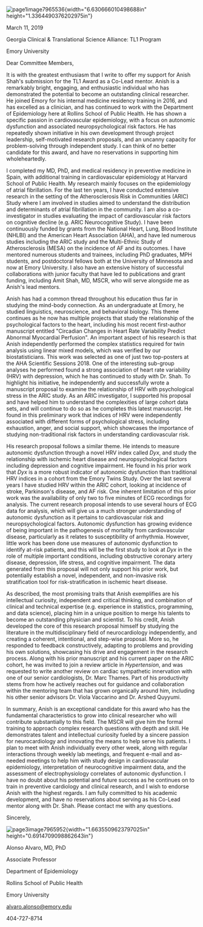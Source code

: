 ![page1image7965536](media/image1.jpeg){width="6.630666010498688in"
height="1.3364490376202975in"}

March 11, 2019

Georgia Clinical & Translational Science Alliance: TL1 Program

Emory University

Dear Committee Members,

It is with the greatest enthusiasm that I write to offer my support for
Anish Shah's submission for the TL1 Award as a Co-Lead mentor. Anish is
a remarkably bright, engaging, and enthusiastic individual who has
demonstrated the potential to become an outstanding clinical researcher.
He joined Emory for his internal medicine residency training in 2016,
and has excelled as a clinician, and has continued to work with the
Department of Epidemiology here at Rollins School of Public Health. He
has shown a specific passion in cardiovascular epidemiology, with a
focus on autonomic dysfunction and associated neuropsychological risk
factors. He has repeatedly shown initiative in his own development
through project leadership, self-motivated research proposals, and an
uncanny capacity for problem-solving through independent study. I can
think of no better candidate for this award, and have no reservations in
supporting him wholeheartedly.

I completed my MD, PhD, and medical residency in preventive medicine in
Spain, with additional training in cardiovascular epidemiology at
Harvard School of Public Health. My research mainly focuses on the
epidemiology of atrial fibrillation. For the last ten years, I have
conducted extensive research in the setting of the Atherosclerosis Risk
in Communities (ARIC) Study where I am involved in studies aimed to
understand the distribution and determinants of atrial fibrillation in
the community. I am also a co-investigator in studies evaluating the
impact of cardiovascular risk factors on cognitive decline (e.g. ARIC
Neurocognitive Study). I have been continuously funded by grants from
the National Heart, Lung, Blood Institute (NHLBI) and the American Heart
Association (AHA), and have led numerous studies including the ARIC
study and the Multi-Ethnic Study of Atherosclerosis (MESA) on the
incidence of AF and its outcomes. I have mentored numerous students and
trainees, including PhD graduates, MPH students, and postdoctoral
fellows both at the University of Minnesota and now at Emory University.
I also have an extensive history of successful collaborations with
junior faculty that have led to publications and grant funding,
including Amit Shah, MD, MSCR, who will serve alongside me as Anish's
lead mentors.

Anish has had a common thread throughout his education thus far in
studying the mind-body connection. As an undergraduate at Emory, he
studied linguistics, neuroscience, and behavioral biology. This theme
continues as he now has multiple projects that study the relationship of
the psychological factors to the heart, including his most recent
first-author manuscript entitled "Circadian Changes in Heart Rate
Variability Predict Abnormal Myocardial Perfusion". An important aspect
of his research is that Anish independently performed the complex
statistics required for twin analysis using linear mixed models, which
was verified by our biostatisticians. This work was selected as one of
just two top-posters at the AHA Scientific Sessions 2018. One of the
interesting sub-group analyses he performed found a strong association
of heart rate variability (HRV) with depression, which he has continued
to study with Dr. Shah. To highlight his initiative, he independently
and successfully wrote a manuscript proposal to examine the relationship
of HRV with psychological stress in the ARIC study. As an ARIC
investigator, I supported his proposal and have helped him to understand
the complexities of large cohort data sets, and will continue to do so
as he completes this latest manuscript. He found in this preliminary
work that indices of HRV were independently associated with different
forms of psychological stress, including exhaustion, anger, and social
support, which showcases the importance of studying non-traditional risk
factors in understanding cardiovascular risk.

His research proposal follows a similar theme. He intends to measure
autonomic dysfunction through a novel HRV index called *Dyx*, and study
the relationship with ischemic heart disease and neuropsychological
factors including depression and cognitive impairment. He found in his
prior work that *Dyx* is a more robust indicator of autonomic
dysfunction than traditional HRV indices in a cohort from the Emory
Twins Study. Over the last several years I have studied HRV within the
ARIC cohort, looking at incidence of stroke, Parkinson's disease, and AF
risk. One inherent limitation of this prior work was the availability of
only two to five minutes of ECG recordings for analysis. The current
research proposal intends to use several hours of ECG data for analysis,
which will give us a much stronger understanding of autonomic
dysfunction as it pertains to cardiovascular risk and neuropsychological
factors. Autonomic dysfunction has growing evidence of being important
in the pathogenesis of mortality from cardiovascular disease,
particularly as it relates to susceptibility of arrhythmia. However,
little work has been done use measures of autonomic dysfunction to
identify at-risk patients, and this will be the first study to look at
*Dyx* in the role of multiple important conditions, including
obstructive coronary artery disease, depression, life stress, and
cognitive impairment. The data generated from this proposal will not
only support his prior work, but potentially establish a novel,
independent, and non-invasive risk stratification tool for
risk-stratification in ischemic heart disease.

As described, the most promising traits that Anish exemplifies are his
intellectual curiosity, independent and critical thinking, and
combination of clinical and technical expertise (e.g. experience in
statistics, programming, and data science), placing him in a unique
position to merge his talents to become an outstanding physician and
scientist. To his credit, Anish developed the core of this research
proposal himself by studying the literature in the multidisciplinary
field of neurocardiology independently, and creating a coherent,
intentional, and step-wise proposal. More so, he responded to feedback
constructively, adapting to problems and providing his own solutions,
showcasing his drive and engagement in the research process. Along with
his prior manuscript and his current paper on the ARIC cohort, he was
invited to join a review article in *Hypertension*, and was requested to
write another review on cardiac sympathetic innervation with one of our
senior cardiologists, Dr. Marc Thames. Part of his productivity stems
from how he actively reaches out for guidance and collaboration within
the mentoring team that has grown organically around him, including his
other senior advisors Dr. Viola Vaccarino and Dr. Arshed Quyyumi.

In summary, Anish is an exceptional candidate for this award who has the
fundamental characteristics to grow into clinical researcher who will
contribute substantially to this field. The MSCR will give him the
formal training to approach complex research questions with depth and
skill. He demonstrates talent and intellectual curiosity fueled by a
sincere passion for neurocardiology and innovating the means to help
serve his patients. I plan to meet with Anish individually every other
week, along with regular interactions through weekly lab meetings, and
frequent e-mail and as-needed meetings to help him with study design in
cardiovascular epidemiology, interpretation of neurocognitive impairment
data, and the assessment of electrophysiology correlates of autonomic
dysfunction. I have no doubt about his potential and future success as
he continues on to train in preventive cardiology and clinical research,
and I wish to endorse Anish with the highest regards. I am fully
committed to his academic development, and have no reservations about
serving as his Co-Lead mentor along with Dr. Shah. Please contact me
with any questions.

Sincerely,

![page3image7965952](media/image2.png){width="1.6635509623797025in"
height="0.6914709098862643in"}

Alonso Alvaro, MD, PhD

Associate Professor

Department of Epidemiology

Rollins School of Public Health

Emory University

<alvaro.alonso@emory.edu>

404-727-8714
